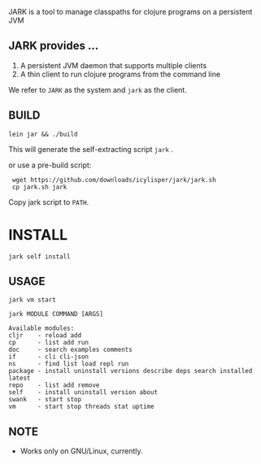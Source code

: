 
JARK is a tool to manage classpaths for clojure programs on a persistent JVM

## JARK provides ...
 
1. A persistent JVM daemon that supports multiple clients
2. A thin client to run clojure programs from the command line

We refer to `JARK` as the system and `jark` as the client.

## BUILD
    
    lein jar && ./build
    
This will generate the self-extracting script `jark` .

or use a pre-build script:

     wget https://github.com/downloads/icylisper/jark/jark.sh 
     cp jark.sh jark

Copy jark script to `PATH`.

# INSTALL

    jark self install

## USAGE

    jark vm start

    jark MODULE COMMAND [ARGS]
   
    Available modules: 
    cljr    - reload add
    cp      - list add run
    doc     - search examples comments
    if      - cli cli-json
    ns      - find list load repl run
    package - install uninstall versions describe deps search installed latest
    repo    - list add remove
    self    - install uninstall version about
    swank   - start stop
    vm      - start stop threads stat uptime
   
## NOTE
 - Works only on GNU/Linux, currently.
